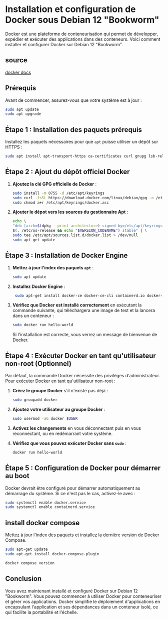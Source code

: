 # Installation et configuration de Docker sous Debian 12 "Bookworm"

Docker est une plateforme de conteneurisation qui permet de développer, expédier et exécuter des applications dans des conteneurs. Voici comment installer et configurer Docker sur Debian 12 "Bookworm".

## source 

[docker docs](https://docs.docker.com/engine/install/debian/)

## Prérequis

Avant de commencer, assurez-vous que votre système est à jour :

```bash
sudo apt update
sudo apt upgrade
```

## Étape 1 : Installation des paquets prérequis

Installez les paquets nécessaires pour que `apt` puisse utiliser un dépôt sur HTTPS :

```bash
sudo apt install apt-transport-https ca-certificates curl gnupg lsb-release
```

## Étape 2 : Ajout du dépôt officiel Docker

1. **Ajoutez la clé GPG officielle de Docker** :

    ```bash
    sudo install -m 0755 -d /etc/apt/keyrings
    sudo curl -fsSL https://download.docker.com/linux/debian/gpg -o /etc/apt/keyrings/docker.asc
    sudo chmod a+r /etc/apt/keyrings/docker.asc
    ```

2. **Ajouter le dépot vers les sources du gestionnaire Apt** :

    ```bash
    echo \
    "deb [arch=$(dpkg --print-architecture) signed-by=/etc/apt/keyrings/docker.asc] https://download.docker.com/linux/debian \
    $(. /etc/os-release && echo "$VERSION_CODENAME") stable" | \
    sudo tee /etc/apt/sources.list.d/docker.list > /dev/null
    sudo apt-get update
    ```
## Étape 3 : Installation de Docker Engine

1. **Mettez à jour l'index des paquets `apt`** :

    ```bash
    sudo apt update
    ```

2. **Installez Docker Engine** :

    ```bash
     sudo apt-get install docker-ce docker-ce-cli containerd.io docker-buildx-plugin docker-compose-plugin
    ```

3. **Vérifiez que Docker est installé correctement** en exécutant la commande suivante, qui téléchargera une image de test et la lancera dans un conteneur :

    ```bash
    sudo docker run hello-world
    ```

    Si l'installation est correcte, vous verrez un message de bienvenue de Docker.

## Étape 4 : Exécuter Docker en tant qu'utilisateur non-root (Optionnel)

Par défaut, la commande Docker nécessite des privilèges d'administrateur. Pour exécuter Docker en tant qu'utilisateur non-root :

1. **Créez le groupe Docker** s'il n'existe pas déjà :

    ```bash
    sudo groupadd docker
    ```

2. **Ajoutez votre utilisateur au groupe Docker** :

    ```bash
    sudo usermod -aG docker $USER
    ```

3. **Activez les changements** en vous déconnectant puis en vous reconnectant, ou en redémarrant votre système.

4. **Vérifiez que vous pouvez exécuter Docker sans `sudo`** :

    ```bash
    docker run hello-world
    ```

## Étape 5 : Configuration de Docker pour démarrer au boot

Docker devrait être configuré pour démarrer automatiquement au démarrage du système. Si ce n'est pas le cas, activez-le avec :

```bash
sudo systemctl enable docker.service
sudo systemctl enable containerd.service
```

## install docker compose

Mettez à jour l'index des paquets et installez la dernière version de Docker Compose.

```bash
sudo apt-get update
sudo apt-get install docker-compose-plugin
```

```bash
docker compose version
```

## Conclusion

Vous avez maintenant installé et configuré Docker sur Debian 12 "Bookworm". Vous pouvez commencer à utiliser Docker pour conteneuriser et gérer vos applications. Docker simplifie le déploiement d'applications en encapsulant l'application et ses dépendances dans un conteneur isolé, ce qui facilite la portabilité et l'échelle.